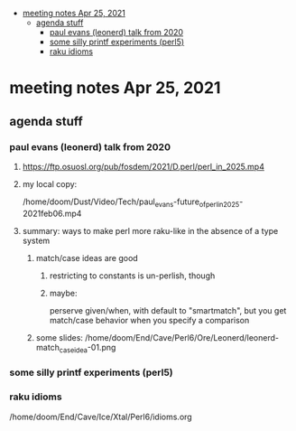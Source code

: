- [meeting notes Apr 25, 2021](#orgbc3f92d)
  - [agenda stuff](#org0e159fa)
    - [paul evans (leonerd) talk from 2020](#orge6d1d9c)
    - [some silly printf experiments (perl5)](#org8de5d85)
    - [raku idioms](#orgee0fd47)


<a id="orgbc3f92d"></a>

# meeting notes Apr 25, 2021


<a id="org0e159fa"></a>

## agenda stuff


<a id="orge6d1d9c"></a>

### paul evans (leonerd) talk from 2020

1.  <https://ftp.osuosl.org/pub/fosdem/2021/D.perl/perl_in_2025.mp4>

2.  my local copy:

    /home/doom/Dust/Video/Tech/paul<sub>evans</sub>-future<sub>of</sub><sub>perl</sub><sub>in</sub><sub>2025</sub>-2021feb06.mp4

3.  summary: ways to make perl more raku-like in the absence of a type system

    1.  match/case ideas are good
    
        1.  restricting to constants is un-perlish, though
        
        2.  maybe:
        
            perserve given/when, with default to "smartmatch", but you get match/case behavior when you specify a comparison
    
    2.  some slides: /home/doom/End/Cave/Perl6/Ore/Leonerd/leonerd-match<sub>case</sub><sub>idea</sub>-01.png


<a id="org8de5d85"></a>

### some silly printf experiments (perl5)


<a id="orgee0fd47"></a>

### raku idioms

/home/doom/End/Cave/Ice/Xtal/Perl6/idioms.org
